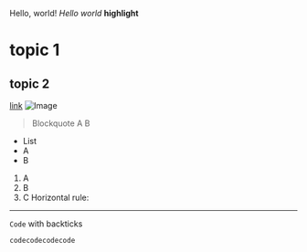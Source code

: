 Hello, world!
*Hello world*
**highlight**
# topic 1
## topic 2
[link](https://www.porsche.com/usa/)
![Image](https://media.hagerty.com/media/wp-content/uploads/2020/09/GT350r-Heritage-7-scaled.jpg)
> Blockquote
> A
> B
* List
* A
* B
1. A
2. B
3. C
Horizontal rule: 
-------------------
`Code` with backticks
```
codecodecodecode
```
